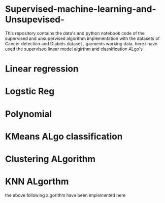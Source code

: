 # Supervised-machine-learning-and-Unsupevised-
This repository contains the data's and python notebook code of the supervised and unsupervised algorithm implementation with the datasets of Cancer detection and Diabets dataset  , garments working data. here i have used  the supervised linear model algirthm and classification ALgo's
 # Linear regression
 # Logstic Reg
 # Polynomial
 # KMeans ALgo classification
 # Clustering ALgorithm
 # KNN ALgorthm
 the above following algorithm have been implemented here
